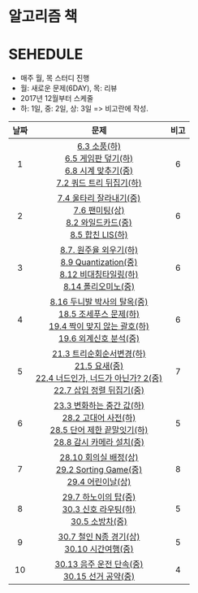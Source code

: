 # 알고리즘 책

# SEHEDULE
* 매주 월, 목 스터디 진행
* 월: 새로운 문제(6DAY), 목: 리뷰
* 2017년 12월부터 스케줄
* 하: 1일, 중: 2일, 상: 3일 => 비고란에 작성.

날짜 | 문제 | 비고|
:---:|:---:|:---:|
1 | [6.3 소풍(하)](https://algospot.com/judge/problem/read/PICNIC)<br> [6.5 게임판 덮기(하)](https://algospot.com/judge/problem/read/BOARDCOVER) <br> [6.8 시계 맞추기(중)](https://algospot.com/judge/problem/read/CLOCKSYNC)<br> [7.2 쿼드 트리 뒤집기(하)](https://algospot.com/judge/problem/read/QUADTREE) | 6
2 | [7.4 울타리 잘라내기(중)](https://algospot.com/judge/problem/read/FENCE)<br> [7.6 팬미팅(상)](https://algospot.com/judge/problem/read/FANMEETING) <br> [8.2 와일드카드(중)](https://algospot.com/judge/problem/read/WILDCARD)<br> [8.5 합친 LIS(하)](https://algospot.com/judge/problem/read/JLIS) | 6
3 | [8.7. 원주율 외우기(하)](https://algospot.com/judge/problem/read/PI)<br> [8.9 Quantization(중)](https://algospot.com/judge/problem/read/QUANTIZE) <br> [8.12 비대칭타일링(하)](https://algospot.com/judge/problem/read/ASYMTILING)<br> [8.14 폴리오미노(중)](https://algospot.com/judge/problem/read/POLY) | 6
4 | [8.16 두니발 박사의 탈옥(중)](https://algospot.com/judge/problem/read/NUMB3RS)<br>[18.5 조세푸스 문제(하)](https://algospot.com/judge/problem/read/JOSEPHUS)<br>[19.4 짝이 맞지 않는 괄호(하)](https://algospot.com/judge/problem/read/BRACKETS2)<br>[19.6 외계신호 분석(중)](https://algospot.com/judge/problem/read/ITES)| 6
5 | [21.3 트리순회순서변경(하)](https://algospot.com/judge/problem/read/TRAVERSAL) <br>[21.5 요새(중)](https://algospot.com/judge/problem/read/FORTRESS) <br>[22.4 너드인가, 너드가 아닌가? 2(중)](https://algospot.com/judge/problem/read/NERD2) <br>[22.7 삽입 정렬 뒤집기(중)](https://algospot.com/judge/problem/read/INSERTION) | 7
6 | [23.3 변화하는 중간 값(하)](https://algospot.com/judge/problem/read/RUNNINGMEDIAN) <br>[28.2 고대어 사전(하)](https://algospot.com/judge/problem/read/DICTIONARY) <br>[28.5 단어 제한 끝말잇기(하)](https://algospot.com/judge/problem/read/WORDCHAIN) <br>[28.8 감시 카메라 설치(중)](https://algospot.com/judge/problem/read/GALLERY) | 5
7 | [28.10 회의실 배정(상)](https://algospot.com/judge/problem/read/MEETINGROOM) <br>[29.2 Sorting Game(중)](https://algospot.com/judge/problem/read/SORTGAME) <br>[29.4 어린이날(상)](https://algospot.com/judge/problem/read/CHILDRENDAY) | 8
8 | [29.7 하노이의 탑(중)](https://algospot.com/judge/problem/read/HANOI4) <br>[30.3 신호 라우팅(하)](https://algospot.com/judge/problem/read/ROUTING) <br>[30.5 소방차(중)](https://algospot.com/judge/problem/read/FIRETRUCKS) | 5
9 | [30.7 철인 N종 경기(상)](https://algospot.com/judge/problem/read/NTHLON) <br>[30.10 시간여행(중)](https://algospot.com/judge/problem/read/TIMETRIP) | 5
10 | [30.13 음주 운전 단속(중)](https://algospot.com/judge/problem/read/DRUNKEN) <br>[30.15 선거 공약(중)](https://algospot.com/judge/problem/read/PROMISES) | 4
